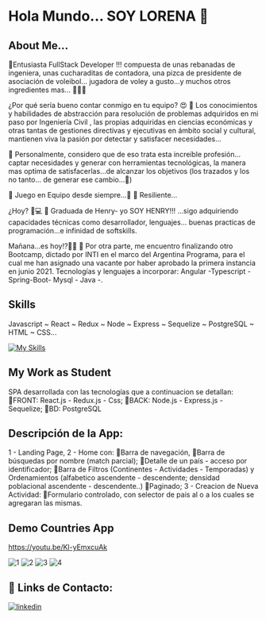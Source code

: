 
  # Hola Mundo... SOY LORENA 🙌


  ## About Me...

 📌Entusiasta  FullStack Developer !!! compuesta de unas rebanadas de ingeniera, unas cucharaditas 
    de contadora, una pizca de presidente de asociación de voleibol...  jugadora de voley a gusto...y muchos 
    otros ingredientes mas... 🙋‍♀️😉

   ¿Por qué sería bueno contar conmigo en tu equipo? 😍
📌 Los conocimientos y habilidades de abstracción para resolución de problemas adquiridos  en mi paso 
    por Ingeniería Civil , las propias adquiridas en ciencias económicas y otras tantas de gestiones directivas 
    y ejecutivas en ámbito social y cultural,  mantienen viva la pasión por detectar y satisfacer necesidades...

📌 Personalmente, considero que de eso trata esta increíble profesión... captar necesidades y generar con 
    herramientas tecnológicas, la manera mas optima de satisfacerlas...de alcanzar los objetivos (los trazados y los no tanto... de generar ese cambio...🤭)

📌 Juego en Equipo desde siempre...🙌
📌 Resiliente...


 ¿Hoy? 📲💻
📌 Graduada de Henry- yo SOY HENRY!!! ...sigo adquiriendo capacidades 
   técnicas como desarrollador, lenguajes... buenas practicas de programación...e infinidad 
   de softskills.


 Mañana...es hoy!?🚀🎆
📌 Por otra parte, me encuentro finalizando otro Bootcamp, dictado por INTI en el marco del Argentina 
    Programa, para el cual me han asignado una vacante por haber aprobado la primera instancia en junio 
    2021. Tecnologías y lenguajes a incorporar: Angular -Typescript -Spring-Boot- Mysql - Java -.



 ## Skills
 Javascript ~ React ~ Redux ~ Node ~ Express ~ Sequelize ~ PostgreSQL ~ HTML ~ CSS...
 
 [![My Skills](https://skills.thijs.gg/icons?i=js,ts,java,html,css,react,angular,mongodb,postgres,nodejs,mysql,spring,git,figma,trello)](https://skills.thijs.gg)



 ## My Work as Student
 SPA desarrollada con las tecnologías que a continuacion se detallan:
🔹FRONT: React.js - Redux.js - Css;
🔹BACK: Node.js - Express.js - Sequelize;
🔹BD: PostgreSQL

## Descripción de la App:
1 - Landing Page,
2 - Home con:
        🔹Barra de navegación,
        🔹Barra de búsquedas por nombre (match parcial);
        🔹Detalle de un país - acceso por identificador;
        🔹Barra de Filtros (Continentes - Actividades - Temporadas) y    Ordenamientos (alfabetico ascendente - descendente; densidad poblacional ascendente  - descendente..)
        🔹Paginado;
3 - Creacion de Nueva Actividad:
        🔹Formulario controlado, con selector de pais al o a los cuales se agregaran las mismas.
         
## Demo Countries App

https://youtu.be/Kl-yEmxcuAk

![1](https://user-images.githubusercontent.com/86624472/145938350-b6939d65-1c73-40e9-bd4f-29156b4c4bb0.png)
![2](https://user-images.githubusercontent.com/86624472/145938400-17dbb9bc-7a5e-4d54-b91c-6285eca56287.png)
![3](https://user-images.githubusercontent.com/86624472/145938414-96898a3e-58e5-4200-8216-c87e1a9e2db9.png)
![4](https://user-images.githubusercontent.com/86624472/145938460-9efbac21-b63d-42ec-886f-824a0190d1a0.png)

## 🔗 Links de Contacto:
[![linkedin](https://img.shields.io/badge/linkedin-0A66C2?style=for-the-badge&logo=linkedin&logoColor=white)](https://www.linkedin.com/in/lorena-de-armas/)

  


